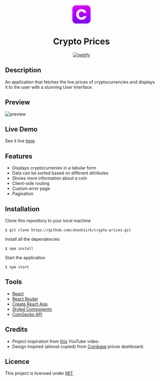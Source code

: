 <p align="center">
  <a href="https://the-crypto-prices.netlify.app">
    <img alt="logo" src="public/logo.svg" width="60" />
  </a>
</p>

<h1 align="center">
  Crypto Prices
</h1>

<p align="center"><a href="https://app.netlify.com/sites/the-crypto-prices/deploys"><img alt="netlify" src="https://api.netlify.com/api/v1/badges/f35cfb36-d7f5-4b35-92e2-2b9caad1e230/deploy-status" /></a></p>

## Description

An application that fetches the live prices of cryptocurrencies and displays it to the user with a stunning User Interface.

## Preview

![preview](https://user-images.githubusercontent.com/48406108/131674361-19ab4640-a337-4f55-9900-49b81cdacfd2.gif)

## Live Demo

See it live [here](https://the-crypto-prices.netlify.app).

## Features

- Displays cryptocurrenies in a tabular form
- Data can be sorted based on different attributes
- Shows more information about a coin
- Client-side routing
- Custom error page
- Pagination

## Installation

Clone this repository to your local machine

```
$ git clone https://github.com/shashiirk/crypto-prices.git
```

Install all the dependencies

```
$ npm install
```

Start the application

```
$ npm start
```

## Tools

- [React](https://reactjs.org)
- [React Router](https://reactrouter.com)
- [Create React App](https://create-react-app.dev)
- [Styled Components](https://styled-components.com)
- [CoinGecko API](https://www.coingecko.com/en/api)

## Credits

- Project inspiration from [this](https://youtu.be/9ohK7CapmIs) YouTube video.
- Design inspired (almost copied) from [Coinbase](https://www.coinbase.com/price) prices dashboard.

## Licence

This project is licensed under [MIT](./LICENSE).
